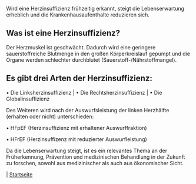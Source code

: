 Wird eine Herzinsuffizienz frühzeitig erkannt, steigt die Lebenserwartung erheblich und
die Krankenhausaufenthalte reduzieren sich.

## Was ist eine Herzinsuffizienz?

Der Herzmuskel ist geschwächt.  Dadurch wird eine geringere sauerstoffreiche Blutmenge in den
großen Körperkreislauf gepumpt und die Organe werden schlechter durchblutet
(Sauerstoff-/Nährstoffmangel).

## Es gibt drei Arten der Herzinsuffizienz:

• Die Linksherzinsuffizienz | • Die Rechtsherzinsuffizienz | • Die Globalinsuffizienz

Des Weiteren wird nach der Auswurfsleistung der linken Herzhälfte (erhalten oder nicht)
unterschieden:

• HFpEF (Herzinsuffizienz mit erhaltener Auswurffraktion)

• HFrEF (Herzinsuffizenz mit reduzierter Auswurfleistung)

Da die Lebenserwartung steigt, ist es ein relevantes Thema an der Früherkennung,
Prävention und medizinischen Behandlung in der Zukunft zu forschen, sowohl aus
medizinischer als auch aus ökonomischer Sicht.

| [Startseite](https://matheli.github.io/Herzinsuffizienz)
